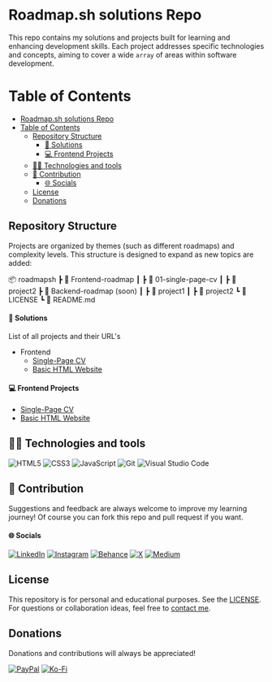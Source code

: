 # Roadmap.sh solutions Repo

This repo contains my solutions and projects built for learning and enhancing development skills. Each project addresses specific technologies and concepts, aiming to cover a wide `array` of areas within software development.

# Table of Contents
- [Roadmap.sh solutions Repo](#roadmapsh-solutions-repo)
- [Table of Contents](#table-of-contents)
  - [Repository Structure](#repository-structure)
      - [🔧 Solutions](#-solutions)
      - [💻 Frontend Projects](#-frontend-projects)
  - [👨‍💻 Technologies and tools](#-technologies-and-tools)
  - [🌱 Contribution](#-contribution)
      - [🌐 Socials](#-socials)
  - [License](#license)
  - [Donations](#donations)

## Repository Structure
Projects are organized by themes (such as different roadmaps) and complexity levels. This structure is designed to expand as new topics are added:

📦 roadmapsh
┣ 📂 Frontend-roadmap
┃ ┣ 📂 01-single-page-cv
┃ ┣ 📂 project2
┣ 📂 Backend-roadmap (soon)
┃ ┣ 📂 project1
┃ ┣ 📂 project2
┗ 📜 LICENSE
┗ 📜 README.md

#### 🔧 Solutions
List of all projects and their URL's

- Frontend
  - [Single-Page CV](https://roadmap.sh/projects/single-page-cv)
  - [Basic HTML Website](https://roadmap.sh/projects/basic-html-website)

#### 💻 Frontend Projects

- [Single-Page CV](/Frontend-roadmap/01-single-page-cv/)
- [Basic HTML Website](/Frontend-roadmap/02-basic-html-website/)

## 👨‍💻 Technologies and tools

![HTML5](https://img.shields.io/badge/html5-%23E34F26.svg?style=for-the-badge&logo=html5&logoColor=white) ![CSS3](https://img.shields.io/badge/css3-%231572B6.svg?style=for-the-badge&logo=css3&logoColor=white) ![JavaScript](https://img.shields.io/badge/javascript-%23323330.svg?style=for-the-badge&logo=javascript&logoColor=%23F7DF1E) ![Git](https://img.shields.io/badge/git-%23F05033.svg?style=for-the-badge&logo=git&logoColor=white) ![Visual Studio Code](https://img.shields.io/badge/Visual%20Studio%20Code-0078d7.svg?style=for-the-badge&logo=visual-studio-code&logoColor=white)

## 🌱 Contribution

Suggestions and feedback are always welcome to improve my learning journey!
Of course you can fork this repo and pull request if you want.

#### 🌐 Socials

[![LinkedIn](https://img.shields.io/badge/LinkedIn-%230077B5.svg?logo=linkedin&logoColor=white)](https://linkedin.com/in/bautistatobal) [![Instagram](https://img.shields.io/badge/Instagram-%23E4405F.svg?logo=Instagram&logoColor=white)](https://instagram.com/bautitobal) [![Behance](https://img.shields.io/badge/Behance-1769ff?logo=behance&logoColor=white)](https://behance.net/bautitobal) [![X](https://img.shields.io/badge/X-black.svg?logo=X&logoColor=white)](https://x.com/bautitobal) [![Medium](https://img.shields.io/badge/Medium-12100E?logo=medium&logoColor=white)](https://medium.com/@bautitobal)  

## License

This repository is for personal and educational purposes. See the [LICENSE](/LICENSE). 
For questions or collaboration ideas, feel free to [contact me](mailto:bautitobal11@gmail.com).

## Donations
Donations and contributions will always be appreciated!

[![PayPal](https://img.shields.io/badge/PayPal-00457C?style=for-the-badge&logo=paypal&logoColor=white)](https://paypal.me/bautitobal) [![Ko-Fi](https://img.shields.io/badge/Ko--fi-F16061?style=for-the-badge&logo=ko-fi&logoColor=white)](https://ko-fi.com/bautitobal)